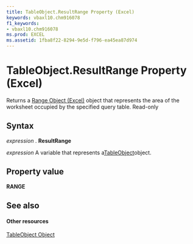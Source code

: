 ```yaml
---
title: TableObject.ResultRange Property (Excel)
keywords: vbaxl10.chm916078
f1_keywords:
- vbaxl10.chm916078
ms.prod: EXCEL
ms.assetid: 1fba8f22-8294-9e5d-f796-ea45ea87d974
---
```



# TableObject.ResultRange Property (Excel)

Returns a [Range Object (Excel)](range-object-excel.md) object that represents the area of the worksheet occupied by the specified query table. Read-only


## Syntax

 _expression_ . **ResultRange**

 _expression_ A variable that represents a[TableObject](modeltable-object-excel.md)object.


## Property value

 **RANGE**


## See also


#### Other resources



[TableObject Object](modeltable-object-excel.md)

